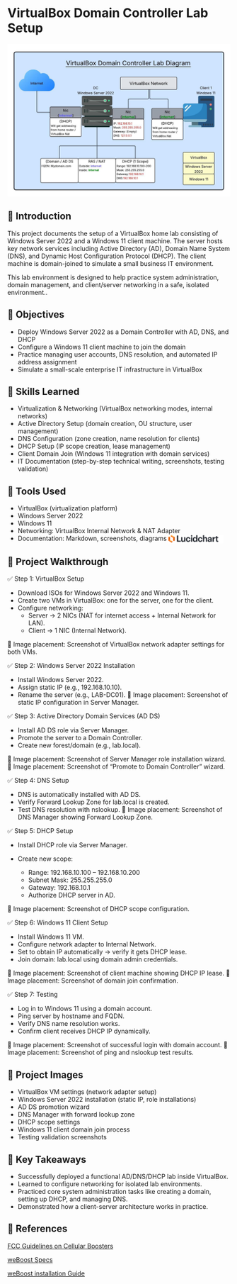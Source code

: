 
# VirtualBox Domain Controller Lab Setup

![Antenna Project cover photo](https://github.com/josiasdelbois/VirtualBox_Domain_Controller_Lab/blob/main/Asset/Blank%20diagram.jpeg)

## 📘 Introduction
This project documents the setup of a VirtualBox home lab consisting of Windows Server 2022 and a Windows 11 client machine. The server hosts key network services including Active Directory (AD), Domain Name System (DNS), and Dynamic Host Configuration Protocol (DHCP). The client machine is domain-joined to simulate a small business IT environment.

This lab environment is designed to help practice system administration, domain management, and client/server networking in a safe, isolated environment..

## 🎯 Objectives 

- Deploy Windows Server 2022 as a Domain Controller with AD, DNS, and DHCP
- Configure a Windows 11 client machine to join the domain
- Practice managing user accounts, DNS resolution, and automated IP address assignment 
- Simulate a small-scale enterprise IT infrastructure in VirtualBox

## 🚀 Skills Learned

- Virtualization & Networking (VirtualBox networking modes, internal networks)
- Active Directory Setup (domain creation, OU structure, user management)
- DNS Configuration (zone creation, name resolution for clients)
- DHCP Setup (IP scope creation, lease management)
- Client Domain Join (Windows 11 integration with domain services)
- IT Documentation (step-by-step technical writing, screenshots, testing validation)

## 🔧 Tools Used

- VirtualBox (virtualization platform) 
- Windows Server 2022
- Windows 11 
- Networking: VirtualBox Internal Network & NAT Adapter
- Documentation: Markdown, screenshots, diagrams <img src="https://github.com/josiasdelbois/Wireless-Signal-Infrastructure-Implementation/blob/main/Assets/Lucidchart_logo_(September_2021).svg.png" width="124" style="vertical-align:middle;">

## 🧪 Project Walkthrough

✅ Step 1: VirtualBox Setup

- Download ISOs for Windows Server 2022 and Windows 11.
- Create two VMs in VirtualBox: one for the server, one for the client.
- Configure networking:
    - Server → 2 NICs (NAT for internet access + Internal Network for LAN).
    - Client → 1 NIC (Internal Network).

📸 Image placement: Screenshot of VirtualBox network adapter settings for both VMs.

✅ Step 2: Windows Server 2022 Installation
- Install Windows Server 2022.
- Assign static IP (e.g., 192.168.10.10).
- Rename the server (e.g., LAB-DC01).
📸 Image placement: Screenshot of static IP configuration in Server Manager.

✅ Step 3: Active Directory Domain Services (AD DS)
- Install AD DS role via Server Manager.
- Promote the server to a Domain Controller.
- Create new forest/domain (e.g., lab.local).

📸 Image placement: Screenshot of Server Manager role installation wizard.
📸 Image placement: Screenshot of “Promote to Domain Controller” wizard.

✅ Step 4: DNS Setup
- DNS is automatically installed with AD DS.
- Verify Forward Lookup Zone for lab.local is created.
- Test DNS resolution with nslookup.
📸 Image placement: Screenshot of DNS Manager showing Forward Lookup Zone.

✅ Step 5: DHCP Setup
- Install DHCP role via Server Manager.
- Create new scope:

    - Range: 192.168.10.100 – 192.168.10.200
    - Subnet Mask: 255.255.255.0
    - Gateway: 192.168.10.1
    - Authorize DHCP server in AD.

📸 Image placement: Screenshot of DHCP scope configuration.

✅ Step 6: Windows 11 Client Setup
- Install Windows 11 VM.
- Configure network adapter to Internal Network.
- Set to obtain IP automatically → verify it gets DHCP lease.
- Join domain: lab.local using domain admin credentials.

📸 Image placement: Screenshot of client machine showing DHCP IP lease.
📸 Image placement: Screenshot of domain join confirmation.

✅ Step 7: Testing
- Log in to Windows 11 using a domain account.
- Ping server by hostname and FQDN.
- Verify DNS name resolution works.
- Confirm client receives DHCP IP dynamically.

📸 Image placement: Screenshot of successful login with domain account.
📸 Image placement: Screenshot of ping and nslookup test results.

## 📸 Project Images

- VirtualBox VM settings (network adapter setup)
- Windows Server 2022 installation (static IP, role installations)
- AD DS promotion wizard
- DNS Manager with forward lookup zone
- DHCP scope settings
- Windows 11 client domain join process
- Testing validation screenshots

## 🔑 Key Takeaways

- Successfully deployed a functional AD/DNS/DHCP lab inside VirtualBox.
- Learned to configure networking for isolated lab environments.
- Practiced core system administration tasks like creating a domain, setting up DHCP, and managing DNS.
- Demonstrated how a client-server architecture works in practice.

## 📎 References 

[FCC Guidelines on Cellular Boosters](https://www.fcc.gov/wireless/bureau-divisions/mobility-division/signal-boosters/consumer-signal-boosters) 

[weBoost Specs](https://github.com/josiasdelbois/Wireless-Signal-Infrastructure-Implementation/blob/main/Assets/weBoost%20Technical%20Specs.pdf)

[weBoost installation Guide](https://github.com/josiasdelbois/Wireless-Signal-Infrastructure-Implementation/blob/main/Assets/weBoost%20installation%20Guide.pdf)
